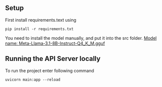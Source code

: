 ## Setup 
First install requirements.text using

```pip install -r requirements.txt```

You need to install the model manually, and put it into the src folder.
[Model name: Meta-Llama-3.1-8B-Instruct-Q4_K_M.gguf](https://huggingface.co/lmstudio-community/Meta-Llama-3.1-8B-Instruct-GGUF/resolve/main/Meta-Llama-3.1-8B-Instruct-Q4_K_M.gguf?download=true)

## Running the API Server locally
To run the project enter following command

```uvicorn main:app --reload```
